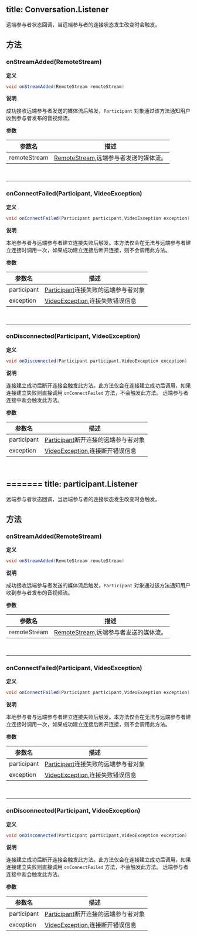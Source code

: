 title: Conversation.Listener
---

远端参与者状态回调，当远端参与者的连接状态发生改变时会触发。

## 方法

### onStreamAdded(RemoteStream)

**定义**   

```java
void onStreamAdded(RemoteStream remoteStream)
```

**说明**

成功接收远端参与者发送的媒体流后触发，`Participant` 对象通过该方法通知用户收到参与者发布的音视频流。

**参数**

| 参数名 | 描述 |
|---|---|
|remoteStream|[RemoteStream](/video/Android/api/remote-stream.html),远端参与者发送的媒体流。|

</br>

---

### onConnectFailed(Participant, VideoException)

**定义**   

```java
void onConnectFailed(Participant participant,VideoException exception)
```

**说明**

本地参与者与远端参与者建立连接失败后触发。本方法仅会在无法与远端参与者建立连接时调用一次，如果成功建立连接后断开连接，则不会调用此方法。

**参数**

| 参数名 | 描述 |
|---|---|
|participant|[Participant](/video/Android/api/participant.html)连接失败的远端参与者对象|
|exception|[VideoException](/video/Android/api/video-exception.html),连接失败错误信息|

</br>

---

### onDisconnected(Participant, VideoException)

**定义**   

```java
void onDisconnected(Participant participant,VideoException exception)
```

**说明**

连接建立成功后断开连接会触发此方法。此方法仅会在连接建立成功后调用，如果连接建立失败则直接调用 `onConnectFailed` 方法，不会触发此方法。
远端参与者连接中断会触发此方法。

**参数**

| 参数名 | 描述 |
|---|---|
|participant|[Participant](/video/Android/api/participant.html)断开连接的远端参与者对象|
|exception|[VideoException](/video/Android/api/video-exception.html),连接断开错误信息|

</br>



=======
title: participant.Listener
---

远端参与者状态回调，当远端参与者的连接状态发生改变时会触发。

## 方法

### onStreamAdded(RemoteStream)

**定义**   

```java
void onStreamAdded(RemoteStream remoteStream)
```

**说明**

成功接收远端参与者发送的媒体流后触发，`Participant` 对象通过该方法通知用户收到参与者发布的音视频流。

**参数**

| 参数名 | 描述 |
|---|---|
|remoteStream|[RemoteStream](/video/Android/api/remote-stream.html),远端参与者发送的媒体流。|

</br>

---

### onConnectFailed(Participant, VideoException)

**定义**   

```java
void onConnectFailed(Participant participant,VideoException exception)
```

**说明**

本地参与者与远端参与者建立连接失败后触发。本方法仅会在无法与远端参与者建立连接时调用一次，如果成功建立连接后断开连接，则不会调用此方法。

**参数**

| 参数名 | 描述 |
|---|---|
|participant|[Participant](/video/Android/api/participant.html)连接失败的远端参与者对象|
|exception|[VideoException](video/Android/api/video-exception.html),连接失败错误信息|

</br>

---

### onDisconnected(Participant, VideoException)

**定义**   

```java
void onDisconnected(Participant participant,VideoException exception)
```

**说明**

连接建立成功后断开连接会触发此方法。此方法仅会在连接建立成功后调用，如果连接建立失败则直接调用 `onConnectFailed` 方法，不会触发此方法。
远端参与者连接中断会触发此方法。

**参数**

| 参数名 | 描述 |
|---|---|
|participant|[Participant](/video/Android/api/participant.html)断开连接的远端参与者对象|
|exception|[VideoException](video/Android/api/video-exception.html),连接断开错误信息|

</br>


